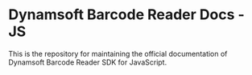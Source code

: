 # Dynamsoft Barcode Reader Docs - JS 

This is the repository for maintaining the official documentation of Dynamsoft Barcode Reader SDK for JavaScript.
